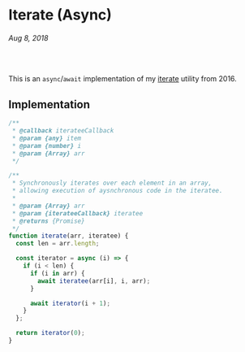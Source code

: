# Iterate (Async)
###### Aug 8, 2018

<br/>

This is an `async`/`await` implementation of my [iterate](/iterate) utility from 2016.

## Implementation

```js
/**
 * @callback iterateeCallback
 * @param {any} item
 * @param {number} i
 * @param {Array} arr
 */

/**
 * Synchronously iterates over each element in an array,
 * allowing execution of aysnchronous code in the iteratee.
 *
 * @param {Array} arr
 * @param {iterateeCallback} iteratee
 * @returns {Promise}
 */
function iterate(arr, iteratee) {
  const len = arr.length;

  const iterator = async (i) => {
    if (i < len) {
      if (i in arr) {
        await iteratee(arr[i], i, arr);
      }

      await iterator(i + 1);
    }
  };

  return iterator(0);
}
```
